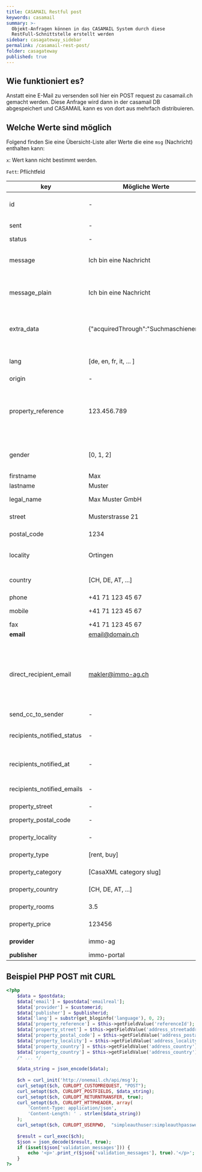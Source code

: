 ```yaml
---
title: CASAMAIL Restful post
keywords: casamail
summary: >-
  Objekt-Anfragen können in das CASAMAIL System durch diese
  RestFull-Schnittstelle erstellt werden
sidebar: casagateway_sidebar
permalink: /casamail-rest-post/
folder: casagateway
published: true
---
```



## Wie funktioniert es?

Anstatt eine E-Mail zu versenden soll hier ein POST request zu casamail.ch gemacht werden. Diese Anfrage wird dann in der casamail DB abgespeichert und CASAMAIL kann es von dort aus mehrfach distribuieren.

## Welche Werte sind möglich

Folgend finden Sie eine Übersicht-Liste aller Werte die eine `msg` (Nachricht) enthalten kann:

`x`: Wert kann nicht bestimmt werden.

`Fett`: Pflichtfeld

key                            | Mögliche Werte                      |   | Beschreibung
------------------------------ | ----------------------------------- | - | -------------------------------------------
id                             |                  -                  | x | Primärschlüssel wird automatisch genneriert
sent                           |                  -                  | x | Datetime Sende-Datum
status                         |                  -                  | x | NICHT BENUTZT
message                        |     <p>Ich bin eine Nachricht</p>   |   | Nachricht in HTML (Falls angegeben bitte `message_plain` frei lassen)
message_plain                  |        Ich bin eine Nachricht       |   | Nachricht in Plain (Falls angegeben bitte `message` frei lassen)
extra_data                     |{"acquiredThrough":"Suchmaschienen"} |   | Freier JSON string mit key value pairs. Sehe vorgeschlagene Werte unten
lang                           |       [de, en, fr, it, ... ]        |   | 2 Stelliger ISO kürzel der Nachrichts-Srache
origin                         |                  -                  | x | NICHT BENUTZT
property_reference             |             123.456.789             |   | Objekt referenz-nummer diese wird von Makler-Softwares angegeben um das Objekt zu identifizieren
gender                         |              [0, 1, 2]              |   | Absender: 0 = unbekannt, 1 = Mänlich, 2 = Weiblich
firstname                      |                 Max                 |   | Absender Vorname
lastname                       |                Muster               |   | Absender Nachname
legal_name                     |            Max Muster GmbH          |   | Absender Firmenname
street                         |           Musterstrasse 21          |   | Absender Postversand Strasse
postal_code                    |                1234                 |   | Absender Postversand PLZ/ZIP 
locality                       |               Ortingen              |   | Absender Postversand Ort/Stadt
country                        |          [CH, DE, AT, ...]          |   | Absender Postversand ISO 2 Stellig Land
phone                          |           +41 71 123 45 67          |   | Absender Telefon
mobile                         |           +41 71 123 45 67          |   | Absender Mobiltelefon
fax                            |           +41 71 123 45 67          |   | Absender Fax
**email**                      |           email@domain.ch           |   | Absender E-Mail
direct_recipient_email         |           makler@immo-ag.ch         |   | Direktes E-Mail soll an diese E-Mail addresse versendet werden. Normalerweise wird hier der Ansprechpartner des Objektes eingetragen.
send_cc_to_sender              |                  -                  |   | NICHT BENUTZT
recipients_notified_status     |                  -                  | x | Zustand ob Personen benachrichtigt wurden
recipients_notified_at         |                  -                  | x | Zeit wann Personen benachrichtigt wurden
recipients_notified_emails     |                  -                  | x | E-Mails addressen die benachrichtigt wurden
property_street                |                  -                  |   | Strasse des Objektes
property_postal_code           |                  -                  |   | PLZ/ZIP des Objektes
property_locality              |                  -                  |   | Ort/Stadt des Objektes
property_type                  |             [rent, buy]             |   | Verkaufsart des Objektes
property_category              |       [CasaXML category slug]       |   | Kategorie des Objektes
property_country               |          [CH, DE, AT, ...]          |   | ISO 2 Land des Objetktes
property_rooms                 |                 3.5                 |   | Anzahl Zimmer des Objektes
property_price                 |                123456               |   | Verkauf/Miet-Preis des Objektes
**provider**                   |               immo-ag               |   | Kunden-Slug des Objektes 
**publisher**                  |             immo-portal             |   | Veröffentlicher/Portal 
    
## Beispiel PHP POST mit CURL

```php
<?php
	$data = $postdata;
	$data['email'] = $postdata['emailreal'];
	$data['provider'] = $customerid;
	$data['publisher'] = $publisherid;
	$data['lang'] = substr(get_bloginfo('language'), 0, 2);
	$data['property_reference'] = $this->getFieldValue('referenceId');
	$data['property_street'] = $this->getFieldValue('address_streetaddress');
	$data['property_postal_code'] = $this->getFieldValue('address_postalcode');
	$data['property_locality'] = $this->getFieldValue('address_locality');
	$data['property_country'] = $this->getFieldValue('address_country');
	$data['property_country'] = $this->getFieldValue('address_country');
	/* ... */
	
	$data_string = json_encode($data);                                                                                   
	                                                                                                                     
	$ch = curl_init('http://onemail.ch/api/msg');
	curl_setopt($ch, CURLOPT_CUSTOMREQUEST, "POST");                                                                     
	curl_setopt($ch, CURLOPT_POSTFIELDS, $data_string);                                                                  
	curl_setopt($ch, CURLOPT_RETURNTRANSFER, true);                                                                      
	curl_setopt($ch, CURLOPT_HTTPHEADER, array(                                                                          
	    'Content-Type: application/json',                                                                                
	    'Content-Length: ' . strlen($data_string))                                                                       
	);
	curl_setopt($ch, CURLOPT_USERPWD,  "simpleauthuser:simpleauthpassword");
	                                                                                                                     
	$result = curl_exec($ch);
	$json = json_decode($result, true);
	if (isset($json['validation_messages'])) {
		echo '<p>'.print_r($json['validation_messages'], true).'</p>';
	}
?>
```
